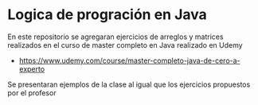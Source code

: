 # Logica de progración en Java
En este repositorio se agregaran ejercicios de arreglos y matrices realizados en el curso de master completo en Java realizado en Udemy 

- https://www.udemy.com/course/master-completo-java-de-cero-a-experto

Se presentaran ejemplos de la clase al igual que los ejercicios propuestos por el profesor
